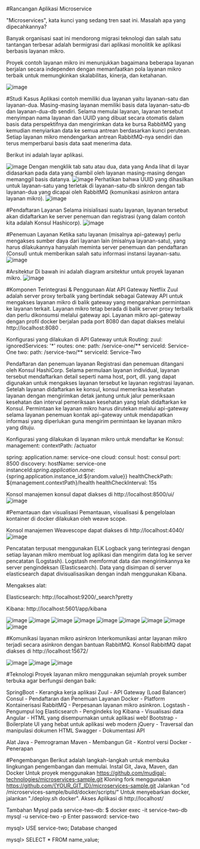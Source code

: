 #Rancangan Aplikasi Microservice 

"Microservices", kata kunci yang sedang tren saat ini. Masalah apa yang dipecahkannya?

Banyak organisasi saat ini mendorong migrasi teknologi dan salah satu tantangan terbesar adalah bermigrasi dari aplikasi monolitik ke aplikasi berbasis layanan mikro.

Proyek contoh layanan mikro ini menunjukkan bagaimana beberapa layanan berjalan secara independen dengan memanfaatkan pola layanan mikro terbaik untuk memungkinkan skalabilitas, kinerja, dan ketahanan.

![image](https://github.com/user-attachments/assets/9ab55fd4-46f4-4805-9ea7-07b0ed450df2)

#Studi Kasus
Aplikasi contoh memiliki dua layanan yaitu layanan-satu dan layanan-dua. Masing-masing layanan memiliki basis data layanan-satu-db dan layanan-dua-db sendiri. Selama memulai layanan, layanan tersebut menyimpan nama layanan dan UUID yang dibuat secara otomatis dalam basis data perspektifnya dan mengirimkan data ke bursa RabbitMQ yang kemudian menyiarkan data ke semua antrean berdasarkan kunci perutean. Setiap layanan mikro mendengarkan antrean RabbitMQ-nya sendiri dan terus memperbarui basis data saat menerima data.

Berikut ini adalah layar aplikasi.

![image](https://github.com/user-attachments/assets/e7aed40b-2962-47df-bba7-be8f822eb6c4)
Dengan mengklik tab satu atau dua, data yang Anda lihat di layar didasarkan pada data yang diambil oleh layanan masing-masing dengan memanggil basis datanya.
![image](https://github.com/user-attachments/assets/1c5841fb-3122-41d2-98f3-92ee289c602e)
Perhatikan bahwa UUID yang dihasilkan untuk layanan-satu yang terletak di layanan-satu-db sinkron dengan tab layanan-dua yang dicapai oleh RabbitMQ (komunikasi asinkron antara layanan mikro).
![image](https://github.com/user-attachments/assets/d37026c6-db86-485f-a31f-ba93a0593542)

#Pendaftaran Layanan
Selama inisialisasi suatu layanan, layanan tersebut akan didaftarkan ke server penemuan dan registrasi (yang dalam contoh kita adalah Konsul Hashicorp).
![image](https://github.com/user-attachments/assets/6b742cab-154c-4b6c-8a92-afb58d072183)

#Penemuan Layanan
Ketika satu layanan (misalnya api-gateway) perlu mengakses sumber daya dari layanan lain (misalnya layanan-satu), yang harus dilakukannya hanyalah meminta server penemuan dan pendaftaran (Consul) untuk memberikan salah satu informasi instansi layanan-satu.
![image](https://github.com/user-attachments/assets/a0fa3a38-45c4-4260-9c8c-5fffd39c4c86)

#Arsitektur
Di bawah ini adalah diagram arsitektur untuk proyek layanan mikro.
![image](https://github.com/user-attachments/assets/a2ad4ab0-7e4f-4d7c-b590-2374d767c412)

#Komponen Terintegrasi & Penggunaan Alat
API Gateway
Netflix Zuul adalah server proxy terbalik yang bertindak sebagai Gateway API untuk mengakses layanan mikro di balik gateway yang mengarahkan permintaan ke layanan terkait. Layanan mikro tetap berada di balik server proxy terbalik dan perlu dikonsumsi melalui gateway api. Layanan mikro api-gateway dengan profil docker berjalan pada port 8080 dan dapat diakses melalui http://localhost:8080 .

Konfigurasi yang dilakukan di API Gateway untuk Routing:
zuul:
  ignoredServices: '*'
  routes:
    one:
      path: /service-one/**
      serviceId: Service-One
    two:
      path: /service-two/**
      serviceId: Service-Two

Pendaftaran dan penemuan layanan
Registrasi dan penemuan ditangani oleh Konsul HashiCorp. Selama permulaan layanan individual, layanan tersebut mendaftarkan detail seperti nama host, port, dll. yang dapat digunakan untuk mengakses layanan tersebut ke layanan registrasi layanan. Setelah layanan didaftarkan ke konsul, konsul memeriksa kesehatan layanan dengan mengirimkan detak jantung untuk jalur pemeriksaan kesehatan dan interval pemeriksaan kesehatan yang telah didaftarkan ke Konsul. Permintaan ke layanan mikro harus dirutekan melalui api-gateway selama layanan penemuan kontak api-gateway untuk mendapatkan informasi yang diperlukan guna mengirim permintaan ke layanan mikro yang dituju.

Konfigurasi yang dilakukan di layanan mikro untuk mendaftar ke Konsul:
management:
  contextPath: /actuator

spring:
  application.name: service-one
  cloud:
    consul:
      host: consul
      port: 8500
      discovery:
        hostName: service-one
        instanceId:${spring.application.name}:${spring.application.instance_id:${random.value}}
        healthCheckPath: ${management.contextPath}/health
        healthCheckInterval: 15s

Konsol manajemen konsul dapat diakses di http://localhost:8500/ui/
![image](https://github.com/user-attachments/assets/1e92292a-b027-43c1-967a-c417aec73b27)

#Pemantauan dan visualisasi
Pemantauan, visualisasi & pengelolaan kontainer di docker dilakukan oleh weave scope.

Konsol manajemen Weavescope dapat diakses di http://localhost:4040/
![image](https://github.com/user-attachments/assets/18284b65-40f8-4d45-a601-b0d787d32a25)

Pencatatan terpusat menggunakan ELK
Logback yang terintegrasi dengan setiap layanan mikro membuat log aplikasi dan mengirim data log ke server pencatatan (Logstash). Logstash memformat data dan mengirimkannya ke server pengindeksan (Elasticsearch). Data yang disimpan di server elasticsearch dapat divisualisasikan dengan indah menggunakan Kibana.

Mengakses alat:

Elasticsearch: http://localhost:9200/_search?pretty

Kibana: http://localhost:5601/app/kibana

![image](https://github.com/user-attachments/assets/2d36121f-ece8-4462-bb23-931a7af5b8b1)
![image](https://github.com/user-attachments/assets/711353d3-f07a-4c71-986d-eb3237b55f26)
![image](https://github.com/user-attachments/assets/0cde715c-4ffc-4c4c-a950-d650c3b60573)
![image](https://github.com/user-attachments/assets/21d90173-e74e-4be9-8a3c-4139bcb7041a)
![image](https://github.com/user-attachments/assets/3a9cade5-f547-4db9-a9fa-cb6219ec0d68)
![image](https://github.com/user-attachments/assets/99542394-554f-4a20-bb78-94fc06954f94)
![image](https://github.com/user-attachments/assets/40d5481e-e5cf-4b9e-8564-145705ffdc0e)
![image](https://github.com/user-attachments/assets/242d9092-716f-4dba-be5d-6adf6c93f744)
![image](https://github.com/user-attachments/assets/55d66943-c261-42f2-868f-fe761f3e702c)

#Komunikasi layanan mikro asinkron
Interkomunikasi antar layanan mikro terjadi secara asinkron dengan bantuan RabbitMQ.
Konsol RabbitMQ dapat diakses di http://localhost:15672/

![image](https://github.com/user-attachments/assets/70723f27-4b7f-42e3-948c-2cc310cc3e20)
![image](https://github.com/user-attachments/assets/5027815f-6289-454d-b7f9-c9c6f60b1343)
![image](https://github.com/user-attachments/assets/d7aaa38b-4c7a-4240-a2af-06852168d699)

#Teknologi
Proyek layanan mikro menggunakan sejumlah proyek sumber terbuka agar berfungsi dengan baik:

SpringBoot - Kerangka kerja aplikasi
Zuul - API Gateway (Load Balancer)
Consul - Pendaftaran dan Penemuan Layanan
Docker - Platform Kontainerisasi
RabbitMQ - Perpesanan layanan mikro asinkron.
Logstash - Pengumpul log
Elasticsearch - Pengindeks log
Kibana - Visualisasi data
Angular - HTML yang disempurnakan untuk aplikasi web!
Bootstrap - Boilerplate UI yang hebat untuk aplikasi web modern
jQuery - Traversal dan manipulasi dokumen HTML
Swagger - Dokumentasi API

Alat
Java - Pemrograman
Maven - Membangun
Git - Kontrol versi
Docker - Penerapan

#Pengembangan
Berikut adalah langkah-langkah untuk membuka lingkungan pengembangan dan memulai.
Instal Git, Java, Maven, dan Docker
Untuk proyek menggunakan https://github.com/mudigal-technologies/microservices-sample.git
Kloning fork menggunakan https://github.com/{YOUR_GIT_ID}/microservices-sample.git
Jalankan "cd /microservices-sample/build/docker/scripts/"
Untuk menyebarkan docker, jalankan "./deploy.sh docker".
Akses Aplikasi di http://localhost/

Tambahan
Mysql pada service-two-db:
$ docker exec -it service-two-db mysql -u service-two -p
Enter password: service-two

mysql> USE service-two;
Database changed

mysql> SELECT * FROM name_value;


